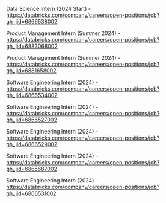 Data Science Intern (2024 Start) - https://databricks.com/company/careers/open-positions/job?gh_jid=6866538002

Product Management Intern (Summer 2024) - https://databricks.com/company/careers/open-positions/job?gh_jid=6883068002

Product Management Intern (Summer 2024) - https://databricks.com/company/careers/open-positions/job?gh_jid=6881658002

Software Engineering Intern (2024) - https://databricks.com/company/careers/open-positions/job?gh_jid=6866534002

Software Engineering Intern (2024) - https://databricks.com/company/careers/open-positions/job?gh_jid=6866527002

Software Engineering Intern (2024) - https://databricks.com/company/careers/open-positions/job?gh_jid=6866529002

Software Engineering Intern (2024) - https://databricks.com/company/careers/open-positions/job?gh_jid=6865687002

Software Engineering Intern (2024) - https://databricks.com/company/careers/open-positions/job?gh_jid=6866531002


